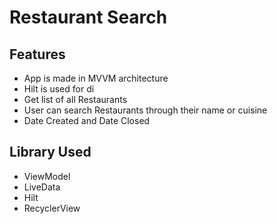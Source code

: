 # Restaurant Search

## Features
- App is made in MVVM architecture 
- Hilt is used for di
- Get list of all Restaurants
- User can search Restaurants through their name or cuisine
- Date Created and Date Closed

## Library Used
-  ViewModel
-  LiveData
-  Hilt
-  RecyclerView
